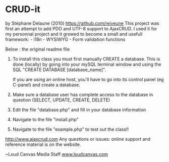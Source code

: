 # CRUD-it
by Stéphane Delaune (2010)
https://github.com/reiveune
This project was first an attempt to add PDO and UTF-8 support to AjaxCRUD. I used it for my personnal project and it growed to become a small and usefull framework: - i18n - WYSIWYG - Form validation functions 



Below : the original readme file

1) To install this class you must first manually CREATE a database. This is done (locally) by going
   into your mySQL terminal window and using the SQL "CREATE DATABASE [database_name]".

   If you are using an online host, you'll have to go into its control panel (eg C-panel) and create a database.

2) Make sure a database user has complete access to the database in question (SELECT, UPDATE, CREATE, DELETE)

3) Edit the file "database.php" and fill in your database information

4) Navigate to the file "install.php"

5) Navigate to the file "example.php" to test out the class!!



http://www.ajaxcrud.com
Any questions or issues: online support and reference material is on the website.

~Loud Canvas Media Staff
www.loudcanvas.com
